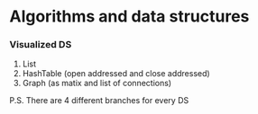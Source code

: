 # Algorithms and data structures

### Visualized DS
1. List
2. HashTable (open addressed and close addressed)
3. Graph (as matix and list of connections)

P.S. There are 4 different branches for every DS 
